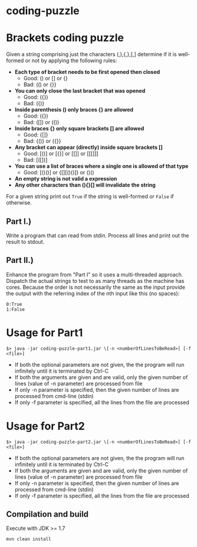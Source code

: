 # coding-puzzle
Brackets coding puzzle
======================

Given a string comprising just the characters (,),{,},[,] determine if
it is well-formed or not by applying the following rules:
* **Each type of bracket needs to be first opened then closed**
  * Good: () or [] or {}
  * Bad: (() or {}}
* **You can only close the last bracket that was opened**
  * Good: ({})
  * Bad: ({)}
* **Inside parenthesis () only braces {} are allowed**
  * Good: ({})
  * Bad: ([]) or (())
* **Inside braces {} only square brackets [] are allowed**
  * Good: {[]}
  * Bad: {()} or {{}}
* **Any bracket can appear (directly) inside square brackets []**
  * Good: [()] or [{}] or [[]] or [[[]]]
  * Bad: [([])]
* **You can use a list of braces where a single one is allowed of that type**
  * Good: \[()()] or {\[][()()]} or ()()
* **An empty string is not valid a expression**
* **Any other characters than (){}[] will invalidate the string**

For a given string print out ``True`` if the string is well-formed or
``False`` if otherwise.

Part I.)
--------

Write a program that can read from stdin. Process all lines and print
out the result to stdout. 

Part II.)
--------- 

Enhance the program from "Part I" so it uses a multi-threaded
approach. Dispatch the actual strings to test to as many threads as
the machine has cores. Because the order is not necessarily the same
as the input provide the output with the referring index of the nth
input like this (no spaces):

```
0:True 
1:False
```

Usage for Part1
===============

```
$> java -jar coding-puzzle-part1.jar \[-n <numberOfLinesToBeRead>] [-f <file>]
```

* If both the optional parameters are not given, the the program will run infinitely until it is terminated by Ctrl-C 
* If both the arguments are given and are valid, only the given number of lines (value of -n parameter) are processed from file 
* If only -n parameter is specified, then the given number of lines are processed from cmd-line (stdin) 
* If only -f parameter is specified, all the lines from the file are processed 

Usage for Part2
===============

```
$> java -jar coding-puzzle-part2.jar \[-n <numberOfLinesToBeRead>] [-f <file>]
```

* If both the optional parameters are not given, the the program will run infinitely until it is terminated by Ctrl-C 
* If both the arguments are given and are valid, only the given number of lines (value of -n parameter) are processed from file 
* If only -n parameter is specified, then the given number of lines are processed from cmd-line (stdin) 
* If only -f parameter is specified, all the lines from the file are processed 

Compilation and build
---------------------

Execute with JDK >= 1.7

```
mvn clean install
```